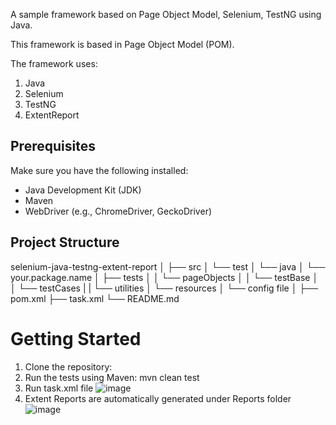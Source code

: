 A sample framework based on Page Object Model, Selenium, TestNG using Java.

This framework is based in Page Object Model (POM).

The framework uses:
1. Java
2. Selenium
3. TestNG
4. ExtentReport

## Prerequisites

Make sure you have the following installed:

- Java Development Kit (JDK)
- Maven
- WebDriver (e.g., ChromeDriver, GeckoDriver)

## Project Structure

selenium-java-testng-extent-report
│
├── src
│   └── test
│       └── java
│           └── your.package.name
│               ├── tests
│               │   └── pageObjects
│               │   └── testBase
│               │   └── testCases
|               |   └── utilities
│               └── resources
│                   └── config file
│
├── pom.xml
├── task.xml
└── README.md

# Getting Started
1. Clone the repository:
2. Run the tests using Maven: mvn clean test
3. Run task.xml file
   ![image](https://github.com/techdome-io/Numadic_SeleniumFramework/assets/147978827/3fd6da90-9baf-4ea1-b1b1-6da264c51121)
4. Extent Reports are automatically generated under Reports folder
   ![image](https://github.com/techdome-io/Numadic_SeleniumFramework/assets/147978827/8f3405ae-edc1-44dc-b0af-702f5c27dba4)
